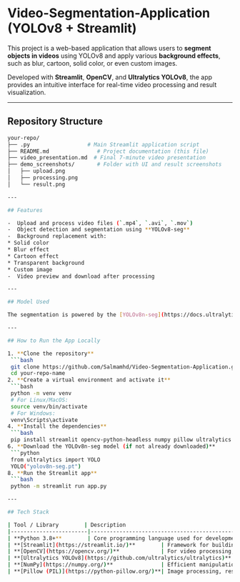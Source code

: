 # Video-Segmentation-Application (YOLOv8 + Streamlit)

This project is a web-based application that allows users to **segment objects in videos** using YOLOv8 and apply various **background effects**, such as blur, cartoon, solid color, or even custom images.

Developed with **Streamlit**, **OpenCV**, and **Ultralytics YOLOv8**, the app provides an intuitive interface for real-time video processing and result visualization.

---

## Repository Structure

  ```bash
  your-repo/
  ├── .py                  # Main Streamlit application script
  ├── README.md               # Project documentation (this file)
  ├── video_presentation.md  # Final 7-minute video presentation
  ├── demo_screenshots/       # Folder with UI and result screenshots
  │   ├── upload.png
  │   ├── processing.png
  │   └── result.png

---

## Features

-  Upload and process video files (`.mp4`, `.avi`, `.mov`)
-  Object detection and segmentation using **YOLOv8-seg**
-  Background replacement with:
  * Solid color
  * Blur effect
  * Cartoon effect
  * Transparent background
  * Custom image
-  Video preview and download after processing

---

## Model Used

The segmentation is powered by the [YOLOv8n-seg](https://docs.ultralytics.com/models/yolov8/#object-segmentation) model, a lightweight yet powerful model trained on the COCO dataset.

---

## How to Run the App Locally

1. **Clone the repository**
   ```bash
   git clone https://github.com/Salmamhd/Video-Segmentation-Application.git
   cd your-repo-name
2. **Create a virtual environment and activate it**
   ```bash
   python -m venv venv
   # For Linux/MacOS:
   source venv/bin/activate
   # For Windows:
   venv\Scripts\activate
4. **Install the dependencies**
   ```bash
   pip install streamlit opencv-python-headless numpy pillow ultralytics
6. **Download the YOLOv8n-seg model (if not already downloaded)**
   ```python
   from ultralytics import YOLO
   YOLO("yolov8n-seg.pt")
8. **Run the Streamlit app**
   ```bash
   python -m streamlit run app.py

---

## Tech Stack

| Tool / Library        | Description                                           |
|------------------------|-------------------------------------------------------|
| **Python 3.8+**        | Core programming language used for development        |
| **[Streamlit](https://streamlit.io/)**        | Framework for building interactive web apps and UI        |
| **[OpenCV](https://opencv.org/)**             | For video processing, frame-by-frame object manipulation  |
| **[Ultralytics YOLOv8](https://github.com/ultralytics/ultralytics)** | Deep learning model used for video object segmentation     |
| **[NumPy](https://numpy.org/)**               | Efficient manipulation of image arrays                    |
| **[Pillow (PIL)](https://python-pillow.org/)**| Image processing, resizing, and file format handling      |



